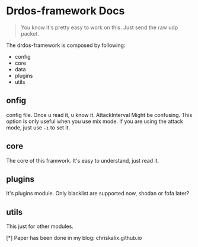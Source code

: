 # Drdos-framework Docs

> You know it's pretty easy to work on this. Just send the raw udp packet.

The drdos-framework is composed by following:

- config
- core
- data
- plugins
- utils

## onfig

config file. Once u read it, u know it. AttackInterval Might be confusing. This option is only useful when you use mix mode. If you are using the attack mode, just use `-i` to set it.

## core

The core of this framwork. It's easy to understand, just read it.

## plugins

It's plugins module. Only blacklist are supported now, shodan or fofa later?

## utils

This just for other modules.

[\*] Paper has been done in my blog: chriskalix.github.io